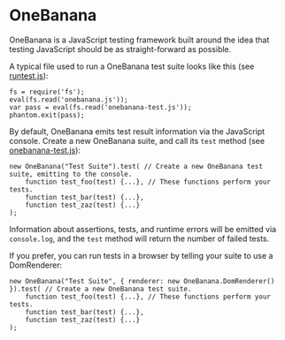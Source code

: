 OneBanana
=========

OneBanana is a JavaScript testing framework built around the idea that testing JavaScript should be as straight-forward as possible.



A typical file used to run a OneBanana test suite looks like this (see [runtest.js](https://github.com/craser/OneBanana/blob/master/runtest.js)):

    fs = require('fs');
    eval(fs.read('onebanana.js'));
    var pass = eval(fs.read('onebanana-test.js'));
    phantom.exit(pass);

By default, OneBanana emits test result information via the JavaScript console. Create a new OneBanana suite, and call its `test` method (see [onebanana-test.js](https://github.com/craser/OneBanana/blob/master/onebanana-test.js)):

    new OneBanana("Test Suite").test( // Create a new OneBanana test suite, emitting to the console.
        function test_foo(test) {...}, // These functions perform your tests.
        function test_bar(test) {...}, 
        function test_zaz(test) {...}
    );

Information about assertions, tests, and runtime errors will be emitted via `console.log`, and the `test` method will return the number of failed tests.


If you prefer, you can run tests in a browser by telling your suite to use a DomRenderer:

    new OneBanana("Test Suite", { renderer: new OneBanana.DomRenderer() }).test( // Create a new OneBanana test suite.
        function test_foo(test) {...}, // These functions perform your tests.
        function test_bar(test) {...}, 
        function test_zaz(test) {...}
    );


